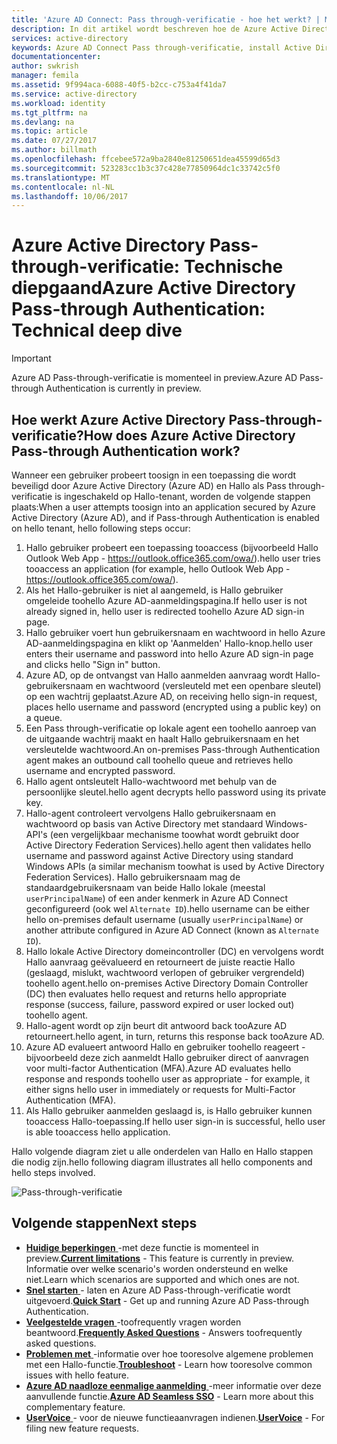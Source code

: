 ```yaml
---
title: 'Azure AD Connect: Pass through-verificatie - hoe het werkt? | Microsoft Docs'
description: In dit artikel wordt beschreven hoe de Azure Active Directory Pass-through-verificatie werkt.
services: active-directory
keywords: Azure AD Connect Pass through-verificatie, install Active Directory onderdelen vereist voor Azure AD, SSO, Single Sign-on
documentationcenter: 
author: swkrish
manager: femila
ms.assetid: 9f994aca-6088-40f5-b2cc-c753a4f41da7
ms.service: active-directory
ms.workload: identity
ms.tgt_pltfrm: na
ms.devlang: na
ms.topic: article
ms.date: 07/27/2017
ms.author: billmath
ms.openlocfilehash: ffcebee572a9ba2840e81250651dea45599d65d3
ms.sourcegitcommit: 523283cc1b3c37c428e77850964dc1c33742c5f0
ms.translationtype: MT
ms.contentlocale: nl-NL
ms.lasthandoff: 10/06/2017
---
```

# <a name="azure-active-directory-pass-through-authentication-technical-deep-dive"></a><span data-ttu-id="af223-105">Azure Active Directory Pass-through-verificatie: Technische diepgaand</span><span class="sxs-lookup"><span data-stu-id="af223-105">Azure Active Directory Pass-through Authentication: Technical deep dive</span></span>

>[!IMPORTANT]
><span data-ttu-id="af223-106">Azure AD Pass-through-verificatie is momenteel in preview.</span><span class="sxs-lookup"><span data-stu-id="af223-106">Azure AD Pass-through Authentication is currently in preview.</span></span> 

## <a name="how-does-azure-active-directory-pass-through-authentication-work"></a><span data-ttu-id="af223-107">Hoe werkt Azure Active Directory Pass-through-verificatie?</span><span class="sxs-lookup"><span data-stu-id="af223-107">How does Azure Active Directory Pass-through Authentication work?</span></span>

<span data-ttu-id="af223-108">Wanneer een gebruiker probeert toosign in een toepassing die wordt beveiligd door Azure Active Directory (Azure AD) en Hallo als Pass through-verificatie is ingeschakeld op Hallo-tenant, worden de volgende stappen plaats:</span><span class="sxs-lookup"><span data-stu-id="af223-108">When a user attempts toosign into an application secured by Azure Active Directory (Azure AD), and if Pass-through Authentication is enabled on hello tenant, hello following steps occur:</span></span>

1. <span data-ttu-id="af223-109">Hallo gebruiker probeert een toepassing tooaccess (bijvoorbeeld Hallo Outlook Web App - https://outlook.office365.com/owa/).</span><span class="sxs-lookup"><span data-stu-id="af223-109">hello user tries tooaccess an application (for example, hello Outlook Web App - https://outlook.office365.com/owa/).</span></span>
2. <span data-ttu-id="af223-110">Als het Hallo-gebruiker is niet al aangemeld, is Hallo gebruiker omgeleide toohello Azure AD-aanmeldingspagina.</span><span class="sxs-lookup"><span data-stu-id="af223-110">If hello user is not already signed in, hello user is redirected toohello Azure AD sign-in page.</span></span>
3. <span data-ttu-id="af223-111">Hallo gebruiker voert hun gebruikersnaam en wachtwoord in hello Azure AD-aanmeldingspagina en klikt op 'Aanmelden' Hallo-knop.</span><span class="sxs-lookup"><span data-stu-id="af223-111">hello user enters their username and password into hello Azure AD sign-in page and clicks hello "Sign in" button.</span></span>
4. <span data-ttu-id="af223-112">Azure AD, op de ontvangst van Hallo aanmelden aanvraag wordt Hallo-gebruikersnaam en wachtwoord (versleuteld met een openbare sleutel) op een wachtrij geplaatst.</span><span class="sxs-lookup"><span data-stu-id="af223-112">Azure AD, on receiving hello sign-in request, places hello username and password (encrypted  using a public key) on a queue.</span></span>
5. <span data-ttu-id="af223-113">Een Pass through-verificatie op lokale agent een toohello aanroep van de uitgaande wachtrij maakt en haalt Hallo gebruikersnaam en het versleutelde wachtwoord.</span><span class="sxs-lookup"><span data-stu-id="af223-113">An on-premises Pass-through Authentication agent makes an outbound call toohello queue and retrieves hello username and encrypted password.</span></span>
6. <span data-ttu-id="af223-114">Hallo agent ontsleutelt Hallo-wachtwoord met behulp van de persoonlijke sleutel.</span><span class="sxs-lookup"><span data-stu-id="af223-114">hello agent decrypts hello password using its private key.</span></span>
7. <span data-ttu-id="af223-115">Hallo-agent controleert vervolgens Hallo gebruikersnaam en wachtwoord op basis van Active Directory met standaard Windows-API's (een vergelijkbaar mechanisme toowhat wordt gebruikt door Active Directory Federation Services).</span><span class="sxs-lookup"><span data-stu-id="af223-115">hello agent then validates hello username and password against Active Directory using standard Windows APIs (a similar mechanism toowhat is used by Active Directory Federation Services).</span></span> <span data-ttu-id="af223-116">Hallo gebruikersnaam mag de standaardgebruikersnaam van beide Hallo lokale (meestal `userPrincipalName`) of een ander kenmerk in Azure AD Connect geconfigureerd (ook wel `Alternate ID`).</span><span class="sxs-lookup"><span data-stu-id="af223-116">hello username can be either hello on-premises default username (usually `userPrincipalName`) or another attribute configured in Azure AD Connect (known as `Alternate ID`).</span></span>
8. <span data-ttu-id="af223-117">Hallo lokale Active Directory domeincontroller (DC) en vervolgens wordt Hallo aanvraag geëvalueerd en retourneert de juiste reactie Hallo (geslaagd, mislukt, wachtwoord verlopen of gebruiker vergrendeld) toohello agent.</span><span class="sxs-lookup"><span data-stu-id="af223-117">hello on-premises Active Directory Domain Controller (DC) then evaluates hello request and returns hello appropriate response (success, failure, password expired or user locked out) toohello agent.</span></span>
9. <span data-ttu-id="af223-118">Hallo-agent wordt op zijn beurt dit antwoord back tooAzure AD retourneert.</span><span class="sxs-lookup"><span data-stu-id="af223-118">hello agent, in turn, returns this response back tooAzure AD.</span></span>
10. <span data-ttu-id="af223-119">Azure AD evalueert antwoord Hallo en gebruiker toohello reageert - bijvoorbeeld deze zich aanmeldt Hallo gebruiker direct of aanvragen voor multi-factor Authentication (MFA).</span><span class="sxs-lookup"><span data-stu-id="af223-119">Azure AD evaluates hello response and responds toohello user as appropriate - for example, it either signs hello user in immediately or requests for Multi-Factor Authentication (MFA).</span></span>
11. <span data-ttu-id="af223-120">Als Hallo gebruiker aanmelden geslaagd is, is Hallo gebruiker kunnen tooaccess Hallo-toepassing.</span><span class="sxs-lookup"><span data-stu-id="af223-120">If hello user sign-in is successful, hello user is able tooaccess hello application.</span></span>

<span data-ttu-id="af223-121">Hallo volgende diagram ziet u alle onderdelen van Hallo en Hallo stappen die nodig zijn.</span><span class="sxs-lookup"><span data-stu-id="af223-121">hello following diagram illustrates all hello components and hello steps involved.</span></span>

![Pass-through-verificatie](./media/active-directory-aadconnect-pass-through-authentication/pta2.png)

## <a name="next-steps"></a><span data-ttu-id="af223-123">Volgende stappen</span><span class="sxs-lookup"><span data-stu-id="af223-123">Next steps</span></span>
- <span data-ttu-id="af223-124">[**Huidige beperkingen** ](active-directory-aadconnect-pass-through-authentication-current-limitations.md) -met deze functie is momenteel in preview.</span><span class="sxs-lookup"><span data-stu-id="af223-124">[**Current limitations**](active-directory-aadconnect-pass-through-authentication-current-limitations.md) - This feature is currently in preview.</span></span> <span data-ttu-id="af223-125">Informatie over welke scenario's worden ondersteund en welke niet.</span><span class="sxs-lookup"><span data-stu-id="af223-125">Learn which scenarios are supported and which ones are not.</span></span>
- <span data-ttu-id="af223-126">[**Snel starten** ](active-directory-aadconnect-pass-through-authentication-quick-start.md) - laten en Azure AD Pass-through-verificatie wordt uitgevoerd.</span><span class="sxs-lookup"><span data-stu-id="af223-126">[**Quick Start**](active-directory-aadconnect-pass-through-authentication-quick-start.md) - Get up and running Azure AD Pass-through Authentication.</span></span>
- <span data-ttu-id="af223-127">[**Veelgestelde vragen** ](active-directory-aadconnect-pass-through-authentication-faq.md) -toofrequently vragen worden beantwoord.</span><span class="sxs-lookup"><span data-stu-id="af223-127">[**Frequently Asked Questions**](active-directory-aadconnect-pass-through-authentication-faq.md) - Answers toofrequently asked questions.</span></span>
- <span data-ttu-id="af223-128">[**Problemen met** ](active-directory-aadconnect-troubleshoot-pass-through-authentication.md) -informatie over hoe tooresolve algemene problemen met een Hallo-functie.</span><span class="sxs-lookup"><span data-stu-id="af223-128">[**Troubleshoot**](active-directory-aadconnect-troubleshoot-pass-through-authentication.md) - Learn how tooresolve common issues with hello feature.</span></span>
- <span data-ttu-id="af223-129">[**Azure AD naadloze eenmalige aanmelding** ](active-directory-aadconnect-sso.md) -meer informatie over deze aanvullende functie.</span><span class="sxs-lookup"><span data-stu-id="af223-129">[**Azure AD Seamless SSO**](active-directory-aadconnect-sso.md) - Learn more about this complementary feature.</span></span>
- <span data-ttu-id="af223-130">[**UserVoice** ](https://feedback.azure.com/forums/169401-azure-active-directory/category/160611-directory-synchronization-aad-connect) - voor de nieuwe functieaanvragen indienen.</span><span class="sxs-lookup"><span data-stu-id="af223-130">[**UserVoice**](https://feedback.azure.com/forums/169401-azure-active-directory/category/160611-directory-synchronization-aad-connect) - For filing new feature requests.</span></span>
